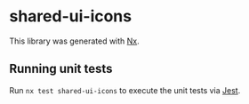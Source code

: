 # shared-ui-icons

This library was generated with [Nx](https://nx.dev).

## Running unit tests

Run `nx test shared-ui-icons` to execute the unit tests via [Jest](https://jestjs.io).
